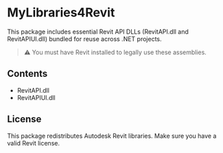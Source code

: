 ﻿# MyLibraries4Revit

This package includes essential Revit API DLLs (RevitAPI.dll and RevitAPIUI.dll) bundled for reuse across .NET projects.

> ⚠️ You must have Revit installed to legally use these assemblies.

## Contents
- RevitAPI.dll
- RevitAPIUI.dll

## License
This package redistributes Autodesk Revit libraries. Make sure you have a valid Revit license.
